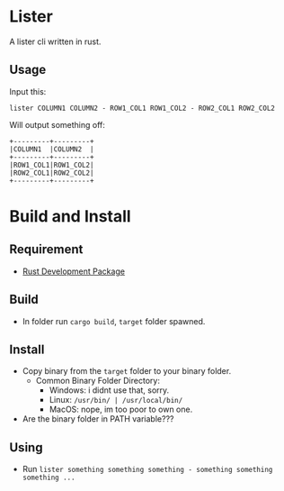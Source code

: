# Lister
A lister cli written in rust.

## Usage
Input this:
```
lister COLUMN1 COLUMN2 - ROW1_COL1 ROW1_COL2 - ROW2_COL1 ROW2_COL2
```
Will output something off:
```
+---------+---------+
|COLUMN1  |COLUMN2  |
+---------+---------+
|ROW1_COL1|ROW1_COL2|
|ROW2_COL1|ROW2_COL2|
+---------+---------+
```

# Build and Install

## Requirement
- [Rust Development Package](https://www.rust-lang.org/tools/install)

## Build
- In folder run `cargo build`, `target` folder spawned.

## Install
- Copy binary from the `target` folder to your binary folder.
    - Common Binary Folder Directory:
        - Windows: i didnt use that, sorry.
        - Linux: `/usr/bin/ | /usr/local/bin/`
        - MacOS: nope, im too poor to own one.
- Are the binary folder in PATH variable???

## Using
- Run `lister something something something - something something something ...`